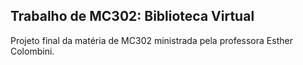 ## Trabalho de MC302: Biblioteca Virtual

Projeto final da matéria de MC302 ministrada pela professora Esther Colombini.
